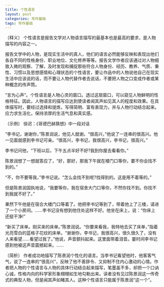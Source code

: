 ```yaml
---
title: 个性语言
layout: post
categories: 写作基础
tags: 写作基础
---
```


〔释义〕 个性语言是报告文学对人物语言描写的最基本也是最高的要求，是人物描写的内容之一。

报告文学中的人物，是现实生活中的真人，他们的语言必然能够反映和表现出他们各自不同的性格身份、职业地位、文化修养等等。报告文学作者应该通过对人物细致入微的观察、了解，及时发现和捕捉那些符合人物身份、经历、教养、气质、秉性、习惯以及思想感情和心理状态的个性语言，要让作品中的人物说他自己在现实生活中应该说的话，而不要让人物代替作者去说话，不要把人物之口变成作者或某种概念的传声筒。

“言为心声”。个性语言是人物心灵的窗口。透过这扇窗口，可以窥见人物鲜明的性格特征。因此，人物语言的描写应达到使读者闻其声如见其人的程度和效果。在具体描写时，要经过选择和提炼，写得简明、富有表现力，并与人物行动结合起来。应力求生活化，保持浓厚的生活气息和真实感。

〔示例〕 徐迟：《哥德巴赫猜想》中一段对话

“李书记，谢谢你，”陈景润说，他见人就谢。“很高兴，”他说了一连串的很高兴。他一见面就感到李书记可亲。“很高兴，李书记，我很高兴，李书记，很高兴。”

李书记问他，“下班以后，下午五点半好不好?我到你屋去看看你。”

陈景润想了一想就答应了，“好，那好，那我下午就在楼门口等你，要不你会找不到的。”

“不，你不要等我，”李书记说。“怎么会找不到呢?找得到的。这是用不着等的。”

但是陈景润固执地说，“我要等你，我在宿舍大门口等你，不然你找不到。你找不到我就不好了。”

果然下午他是在宿合大楼门口等着了。他把李书记等到了，带着他上了三楼，请进了一个小房间。……李书记没有想到他住处这样不好。他坐在床上，说：“你床上还挺干净!”

“新买了床单。刚买来的床单。”陈景润说。“你要来看我，我特地去买了床单，”指着光亮雪白的蓝格子花纹的床单。“谢谢你，李书记，我很高兴，很久很久了，没有人来看望……看望过我了。”他说，声音颤抖起来。这里面带着泪音。霎时间李书记感到他被这声音震撼起来。……

〔简析〕 作者成功地描写了陈景润个性化的语言。当李书记看望他时，他客客气气，说了一连串的“很高兴”，反映了他不善辞令、又抑制不住内心激动的心情。作者把人物的个性语言与人物的具体行动结合起来描写，笔墨虽不多，却把一个口讷心诚，性格内向的科学家形象栩栩如生地勾勒出来。读者没有见过陈景润这一传奇式的典型人物，但是闻其声如睹其人。这种个性语言只能属于陈景润“这一个”。 